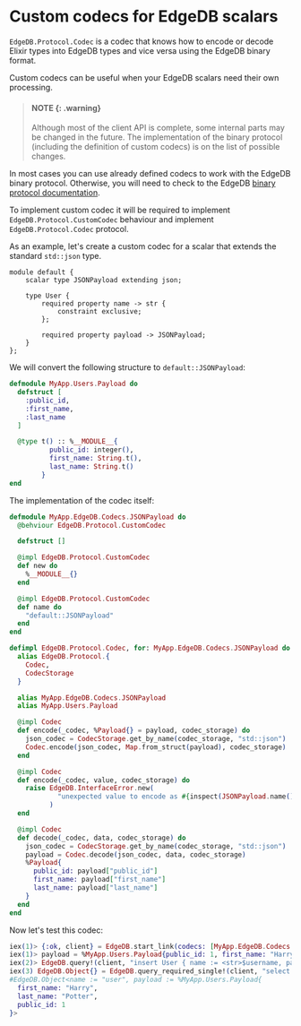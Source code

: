 # Custom codecs for EdgeDB scalars

`EdgeDB.Protocol.Codec` is a codec that knows how to encode or decode Elixir types into EdgeDB types
  and vice versa using the EdgeDB binary format.

Custom codecs can be useful when your EdgeDB scalars need their own processing.

> #### NOTE {: .warning}
>
> Although most of the client API is complete, some internal parts may be changed in the future.
>   The implementation of the binary protocol (including the definition of custom codecs) is on the list of possible changes.

In most cases you can use already defined codecs to work with the EdgeDB binary protocol. Otherwise,
  you will need to check to the EdgeDB [binary protocol documentation](https://www.edgedb.com/docs/reference/protocol).

To implement custom codec it will be required to implement `EdgeDB.Protocol.CustomCodec` behaviour
  and implement `EdgeDB.Protocol.Codec` protocol.

As an example, let's create a custom codec for a scalar that extends the standard `std::json` type.

```edgeql
module default {
    scalar type JSONPayload extending json;

    type User {
        required property name -> str {
            constraint exclusive;
        };

        required property payload -> JSONPayload;
    }
};
```

We will convert the following structure to `default::JSONPayload`:

```elixir
defmodule MyApp.Users.Payload do
  defstruct [
    :public_id,
    :first_name,
    :last_name
  ]

  @type t() :: %__MODULE__{
          public_id: integer(),
          first_name: String.t(),
          last_name: String.t()
        }
end
```

The implementation of the codec itself:

```elixir
defmodule MyApp.EdgeDB.Codecs.JSONPayload do
  @behviour EdgeDB.Protocol.CustomCodec

  defstruct []

  @impl EdgeDB.Protocol.CustomCodec
  def new do
    %__MODULE__{}
  end

  @impl EdgeDB.Protocol.CustomCodec
  def name do
    "default::JSONPayload"
  end
end

defimpl EdgeDB.Protocol.Codec, for: MyApp.EdgeDB.Codecs.JSONPayload do
  alias EdgeDB.Protocol.{
    Codec,
    CodecStorage
  }

  alias MyApp.EdgeDB.Codecs.JSONPayload
  alias MyApp.Users.Payload

  @impl Codec
  def encode(_codec, %Payload{} = payload, codec_storage) do
    json_codec = CodecStorage.get_by_name(codec_storage, "std::json")
    Codec.encode(json_codec, Map.from_struct(payload), codec_storage)
  end

  @impl Codec
  def encode(_codec, value, codec_storage) do
    raise EdgeDB.InterfaceError.new(
            "unexpected value to encode as #{inspect(JSONPayload.name())}: #{inspect(value)}"
          )
  end

  @impl Codec
  def decode(_codec, data, codec_storage) do
    json_codec = CodecStorage.get_by_name(codec_storage, "std::json")
    payload = Codec.decode(json_codec, data, codec_storage)
    %Payload{
      public_id: payload["public_id"]
      first_name: payload["first_name"]
      last_name: payload["last_name"]
    }
  end
end
```

Now let's test this codec:

```elixir
iex(1)> {:ok, client} = EdgeDB.start_link(codecs: [MyApp.EdgeDB.Codecs.JSONPayload])
iex(1)> payload = %MyApp.Users.Payload{public_id: 1, first_name: "Harry", last_name: "Potter"}
iex(2)> EdgeDB.query!(client, "insert User { name := <str>$username, payload := <JSONPayload>$payload }", username: "user", payload: payload)
iex(3) EdgeDB.Object{} = EdgeDB.query_required_single!(client, "select User {name, payload} filter .name = 'user' limit 1")
#EdgeDB.Object<name := "user", payload := %MyApp.Users.Payload{
  first_name: "Harry",
  last_name: "Potter",
  public_id: 1
}>
```
